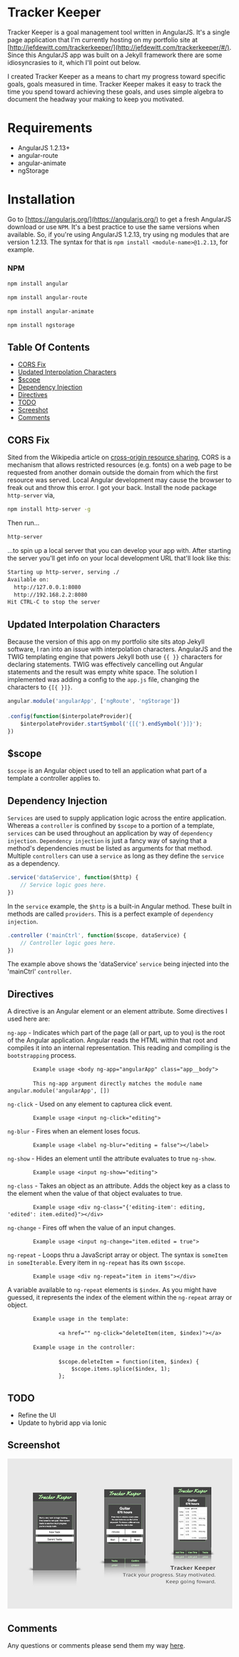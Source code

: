 # Tracker Keeper

Tracker Keeper is a goal management tool written in AngularJS. It's a single page application that I'm currently hosting on my portfolio site at [http://jefdewitt.com/trackerkeeper/](http://jefdewitt.com/trackerkeeper/#/). Since this AngularJS app was built on a Jekyll framework there are some idiosyncrasies to it, which I'll point out below.

I created Tracker Keeper as a means to chart my progress toward specific goals, goals measured in time. Tracker Keeper makes it easy to track the time you spend toward achieving these goals, and uses simple algebra to document the headway your making to keep you motivated. 

# Requirements

- AngularJS 1.2.13+
- angular-route
- angular-animate
- ngStorage

# Installation

Go to [https://angularjs.org/](https://angularjs.org/) to get a fresh AngularJS download or use `NPM`. It's a best practice to use the same versions when available. So, if you're using AngularJS 1.2.13, try using ng modules that are version 1.2.13. The syntax for that is `npm install <module-name>@1.2.13`, for example.

### NPM

```bash
npm install angular
```

```bash
npm install angular-route
```

```bash
npm install angular-animate
```

```bash
npm install ngstorage
```

## Table Of Contents

- [CORS Fix](#cors-fix)
- [Updated Interpolation Characters](#updated-interpolation-characters)
- [$scope](#scope)
- [Dependency Injection](#dependency-injection)
- [Directives](#directives)
- [TODO](#todo)
- [Screeshot](#screeshot)
- [Comments](#comments)

## CORS Fix

Sited from the Wikipedia article on [cross-origin resource sharing](https://en.wikipedia.org/wiki/Cross-origin_resource_sharing), CORS is a mechanism that allows restricted resources (e.g. fonts) on a web page to be requested from another domain outside the domain from which the first resource was served. Local Angular development may cause the browser to freak out and throw this error. I got your back. Install the node package `http-server` via,

```bash
npm install http-server -g
```

Then run...

```bash
http-server
```

...to spin up a local server that you can develop your app with. After starting the server you'll get info on your local development URL that'll look like this:

```bash
Starting up http-server, serving ./
Available on:
  http://127.0.0.1:8080
  http://192.168.2.2:8080
Hit CTRL-C to stop the server
```

## Updated Interpolation Characters

Because the version of this app on my portfolio site sits atop Jekyll software, I ran into an issue with interpolation characters. AngularJS and the TWIG templating engine that powers Jekyll both use `{{ }}` characters for declaring statements. TWIG was effectively cancelling out Angular statements and the result was empty white space. The solution I implemented was adding a config to the `app.js` file, changing the characters to `{[{ }]}`.

```javascript
angular.module('angularApp', ['ngRoute', 'ngStorage'])

.config(function($interpolateProvider){
    $interpolateProvider.startSymbol('{[{').endSymbol('}]}');
})
```

## $scope

`$scope` is an Angular object used to tell an application what part of a template a controller applies to.

## Dependency Injection

`Services` are used to supply application logic across the entire application. Whereas a `controller` is confined by `$scope` to a portion of a template, `services` can be used throughout an application by way of `dependency injection`. `Dependency injection` is just a fancy way of saying that a method's dependencies must be listed as arguments for that method. Multiple `controllers` can use a `service` as long as they define the `service` as a dependency.

```javascript
.service('dataService', function($http) {
    // Service logic goes here.
})
```

In the `service` example, the `$http` is a built-in Angular method. These built in methods are called `providers`. This is a perfect example of `dependency injection`.

```javascript
.controller ('mainCtrl', function($scope, dataService) {
    // Controller logic goes here.
})
```

The example above shows the 'dataService' `service` being injected into the 'mainCtrl' `controller`.

## Directives

A directive is an Angular element or an element attribute. Some directives I used here are:

`ng-app` - Indicates which part of the page (all or part, up to you) is the root of the Angular application. Angular reads the HTML within that root and compiles it into an internal representation. This reading and compiling is the `bootstrapping` process.

            Example usage <body ng-app="angularApp" class="app__body">
            
            This ng-app argument directly matches the module name angular.module('angularApp', [])

`ng-click` - Used on any element to capturea click event.

            Example usage <input ng-click="editing">

`ng-blur` - Fires when an element loses focus.

            Example usage <label ng-blur="editing = false"></label>

`ng-show` - Hides an element until the attribute evaluates to true `ng-show`.

            Example usage <input ng-show="editing">
             
`ng-class` - Takes an object as an attribute. Adds the object key as a class to the element when the value of that object evaluates to true.

            Example usage <div ng-class="{'editing-item': editing, 'edited': item.edited}"></div>
            
`ng-change` - Fires off when the value of an input changes.

            Example usage <input ng-change="item.edited = true">
            
`ng-repeat` - Loops thru a JavaScript array or object. The syntax is `someItem in someIterable`. Every item in `ng-repeat` has its own `$scope`.

            Example usage <div ng-repeat="item in items"></div>
            
A variable available to `ng-repeat` elements is `$index`. As you might have guessed, it represents the index of the element within the `ng-repeat` array or object.

            Example usage in the template:
            
                    <a href="" ng-click="deleteItem(item, $index)"></a>
            
            Example usage in the controller:
            
                    $scope.deleteItem = function(item, $index) {
                        $scope.items.splice($index, 1);
                    };

## TODO

- Refine the UI
- Update to hybrid app via Ionic

## Screenshot

![Tracker Keeper app images](/tracker-keeper.jpg?raw=true "Tracker Keeper app images")

## Comments

Any questions or comments please send them my way [here](http://www.jefdewitt.com/connect).

